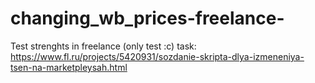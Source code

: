 # changing_wb_prices-freelance-
Test strenghts in freelance (only test :c) 
task:
https://www.fl.ru/projects/5420931/sozdanie-skripta-dlya-izmeneniya-tsen-na-marketpleysah.html
